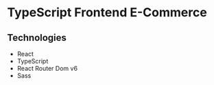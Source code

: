 # TypeScript Frontend E-Commerce

## Technologies

-   React
-   TypeScript
-   React Router Dom v6
-   Sass
